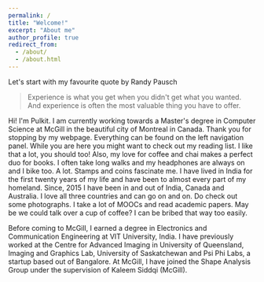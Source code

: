 ```yaml
---
permalink: /
title: "Welcome!"
excerpt: "About me"
author_profile: true
redirect_from: 
  - /about/
  - /about.html
---
```


Let's start with my favourite quote by Randy Pausch
> Experience is what you get when you didn't get what you wanted.
> And experience is often the most valuable thing you have to offer.

Hi! I'm Pulkit. I am currently working towards a Master's degree in Computer Science at McGill in the beautiful city of Montreal in Canada. Thank you for stopping by my webpage. Everything can be found on the left navigation panel. While you are here you might want to check out my reading list. I like that a lot, you should too! Also, my love for coffee and chai makes a perfect duo for books. I often take long walks and my headphones are always on and I bike too. A lot. Stamps and coins fascinate me. I have lived in India for the first twenty years of my life and have been to almost every part of my homeland. Since, 2015 I have been in and out of India, Canada and Australia. I love all three countries and can go on and on. Do check out some photographs. I take a lot of MOOCs and read academic papers. May be we could talk over a cup of coffee? I can be bribed that way too easily.

Before coming to McGill, I earned a degree in Electronics and Communication Engineering at VIT University, India. I have previously worked at the Centre for Advanced Imaging in University of Queensland, Imaging and Graphics Lab, University of Saskatchewan and Psi Phi Labs, a startup based out of Bangalore. At McGill, I have joined the Shape Analysis Group under the supervision of Kaleem Siddqi (McGill).
